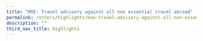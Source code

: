 ```yaml
---
title: "MOE: Travel advisory against all non essential travel abroad"
permalink: /others/highlights/moe-travel-advisory-against-all-non-essential-travel-abroad
description: ""
third_nav_title: Highlights
---
```

